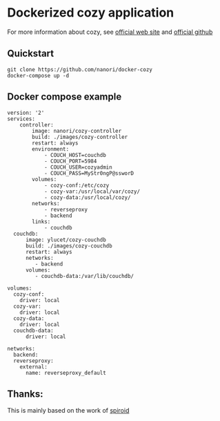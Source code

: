 # Dockerized cozy application

For more information about cozy, see [official web site](https://cozy.io) and [official github](https://github.com/cozy)

## Quickstart
```
git clone https://github.com/nanori/docker-cozy
docker-compose up -d
```

## Docker compose example
```
version: '2'
services:
    controller:
        image: nanori/cozy-controller
        build: ./images/cozy-controller
        restart: always
        environment:
            - COUCH_HOST=couchdb
            - COUCH_PORT=5984
            - COUCH_USER=cozyadmin
            - COUCH_PASS=MyStr0ngP@ssworD
        volumes:
            - cozy-conf:/etc/cozy
            - cozy-var:/usr/local/var/cozy/
            - cozy-data:/usr/local/cozy/
        networks:
            - reverseproxy
            - backend
        links:
            - couchdb
  couchdb:
      image: ylucet/cozy-couchdb
      build: ./images/cozy-couchdb
      restart: always
      networks:
         - backend
      volumes:
         - couchdb-data:/var/lib/couchdb/

volumes:
  cozy-conf:
    driver: local
  cozy-var:
    driver: local
  cozy-data:
    driver: local
  couchdb-data:
      driver: local

networks:
  backend:
  reverseproxy:
    external:
      name: reverseproxy_default
```


## Thanks:
This is mainly based on the work of [spiroid](https://github.com/spiroid/cozy)

